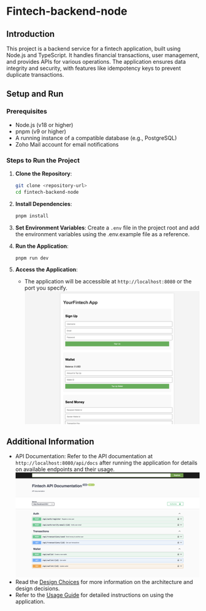 # Fintech-backend-node

## Introduction
This project is a backend service for a fintech application, built using Node.js and TypeScript. It handles financial transactions, user management, and provides APIs for various operations. The application ensures data integrity and security, with features like idempotency keys to prevent duplicate transactions.

## Setup and Run

### Prerequisites
- Node.js (v18 or higher)
- pnpm (v9 or higher)
- A running instance of a compatible database (e.g., PostgreSQL)
- Zoho Mail account for email notifications

### Steps to Run the Project

1. **Clone the Repository**:
   ```bash
   git clone <repository-url>
   cd fintech-backend-node
    ```

2. **Install Dependencies**:
   ```bash
   pnpm install
   ```
   
3. **Set Environment Variables**:
    Create a `.env` file in the project root and add the environment variables using the .env.example file as a reference.

4. **Run the Application**:
   ```bash
   pnpm run dev
   ```
   
5. **Access the Application**:
    - The application will be accessible at `http://localhost:8080` or the port you specify.
      ![Fintech Backend](/public/application.png)

## Additional Information
- API Documentation: Refer to the API documentation at `http://localhost:8080/api/docs` after running the application for details on available 
  endpoints and their usage.
![Fintech Backend](/public/endpoints.png)
- Read the [Design Choices](/docs/design-choices.md) for more information on the architecture and design decisions.
- Refer to the [Usage Guide](/docs/usage-guide.md) for detailed instructions on using the application.


